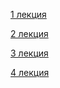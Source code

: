 [1 лекция](https://rutube.ru/video/private/cc67fed2842e6129c3b34214d4057b37/?p=rmI3kJSlDBLX8kpzs3o8vg)

[2 лекция](https://rutube.ru/video/private/2dfab0718a6aa0acd637b293072297fb/?p=PKAeUs8BU_VYpsKiw5cVRw)

[3 лекция](https://rutube.ru/video/private/b8368bb2ef55112feaf19712f4a6d8cd/?p=nq1ApSs4gPs-aA-lXiyVaQ)

[4 лекция](https://rutube.ru/video/private/378962804ef557808db542e269ee87dc/?p=Ivka2VTQapQTJ_G6yOH2aQ)
